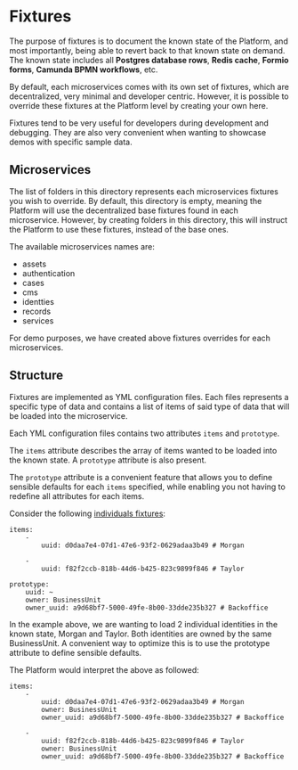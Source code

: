 # Fixtures

The purpose of fixtures is to document the known state of the Platform, and most importantly, being able to revert back to that known state on demand. The known state includes all **Postgres database rows**, **Redis cache**, **Formio forms**, **Camunda BPMN workflows**, etc.

By default, each microservices comes with its own set of fixtures, which are decentralized, very minimal and developer centric. However, it is possible to override these fixtures at the Platform level by creating your own here.

Fixtures tend to be very useful for developers during development and debugging. They are also very convenient when wanting to showcase demos with specific sample data.

## Microservices

The list of folders in this directory represents each microservices fixtures you wish to override. By default, this directory is empty, meaning the Platform will use the decentralized base fixtures found in each microservice. However, by creating folders in this directory, this will instruct the Platform to use these fixtures, instead of the base ones.

The available microservices names are:

- assets
- authentication
- cases
- cms
- identties
- records
- services

For demo purposes, we have created above fixtures overrides for each microservices.

## Structure

Fixtures are implemented as YML configuration files. Each files represents a specific type of data and contains a list of items of said type of data that will be loaded into the microservice.

Each YML configuration files contains two attributes `items` and `prototype`.

The `items` attribute describes the array of items wanted to be loaded into the known state. A `prototype` attribute is also present.

The `prototype` attribute is a convenient feature that allows you to define sensible defaults for each `items` specified, while enabling you not having to redefine all attributes for each items.

Consider the following [individuals fixtures](identities/identity/individual/identities.yml):

```
items:
    -
        uuid: d0daa7e4-07d1-47e6-93f2-0629adaa3b49 # Morgan

    -
        uuid: f82f2ccb-818b-44d6-b425-823c9899f846 # Taylor

prototype:
    uuid: ~
    owner: BusinessUnit
    owner_uuid: a9d68bf7-5000-49fe-8b00-33dde235b327 # Backoffice
```

In the example above, we are wanting to load 2 individual identities in the known state, Morgan and Taylor. Both identities are owned by the same BusinessUnit. A convenient way to optimize this is to use the prototype attribute to define sensible defaults.

The Platform would interpret the above as followed:

```
items:
    -
        uuid: d0daa7e4-07d1-47e6-93f2-0629adaa3b49 # Morgan
        owner: BusinessUnit
        owner_uuid: a9d68bf7-5000-49fe-8b00-33dde235b327 # Backoffice

    -
        uuid: f82f2ccb-818b-44d6-b425-823c9899f846 # Taylor
        owner: BusinessUnit
        owner_uuid: a9d68bf7-5000-49fe-8b00-33dde235b327 # Backoffice
```

